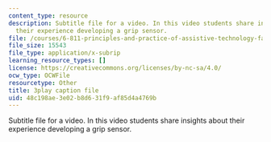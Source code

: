 ```yaml
---
content_type: resource
description: Subtitle file for a video. In this video students share insights about
  their experience developing a grip sensor.
file: /courses/6-811-principles-and-practice-of-assistive-technology-fall-2014/48c198ae3e02b8d631f9af85d4a4769b_9r3067S3Dm0.srt
file_size: 15543
file_type: application/x-subrip
learning_resource_types: []
license: https://creativecommons.org/licenses/by-nc-sa/4.0/
ocw_type: OCWFile
resourcetype: Other
title: 3play caption file
uid: 48c198ae-3e02-b8d6-31f9-af85d4a4769b
---
```

Subtitle file for a video. In this video students share insights about their experience developing a grip sensor.